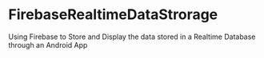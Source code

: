 # FirebaseRealtimeDataStrorage
Using Firebase to Store and Display the data stored in a Realtime Database through an Android App
